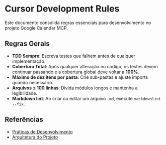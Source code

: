 # Cursor Development Rules

Este documento consolida regras essenciais para desenvolvimento no projeto Google
Calendar MCP.

## Regras Gerais

- **TDD Sempre**: Escreva testes que falhem antes de qualquer implementação.
- **Cobertura Total**: Após qualquer alteração no código, os testes devem
  continuar passando e a cobertura global deve voltar a **100%**.
- **Máximo de dez itens por pasta**: Crie sub-pastas e ajuste imports quando necessário.
- **Arquivos ≤ 100 linhas**: Divida módulos longos e mantenha a legibilidade.
- **Markdown lint**: Ao criar ou editar um arquivo `.md`, execute `markdownlint --fix`.

## Referências

- [Práticas de Desenvolvimento](doc/development_best_practices.md)
- [Arquitetura do Projeto](doc/architecture.md)
